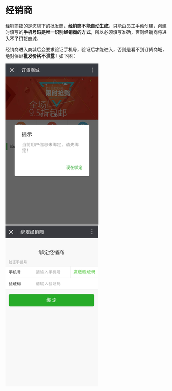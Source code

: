 # 经销商

经销商指的是您旗下的批发商，**经销商不能自动生成**，只能由员工手动创建，创建时填写的**手机号码是唯一识别经销商的方式**，所以必须填写准确，否则经销商将进入不了订货商城。

经销商进入商城后会要求验证手机号，验证后才能进入，否则是看不到订货商城，绝对保证**批发价格不泄露**！如下图：

![](/assets/dealer-mall-2.png)![](/assets/dealer-mall-1.png)


